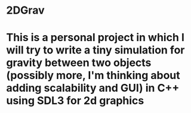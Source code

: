 # 2DGrav

# This is a personal project in which I will try to write a tiny simulation for gravity between two objects (possibly more, I'm thinking about adding scalability and GUI) in C++ using SDL3 for 2d graphics
